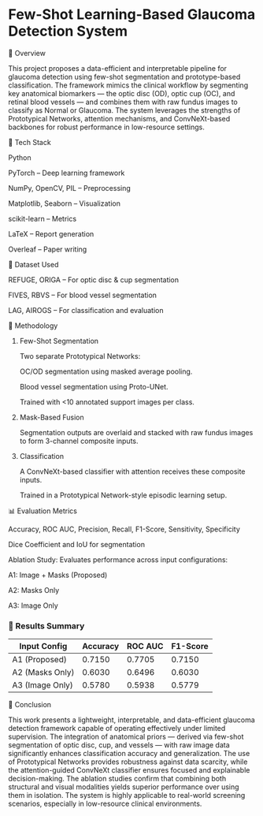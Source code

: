 # Few-Shot Learning-Based Glaucoma Detection System


📌 Overview

This project proposes a data-efficient and interpretable pipeline for glaucoma detection using few-shot segmentation and prototype-based classification. The framework mimics the clinical workflow by segmenting key anatomical biomarkers — the optic disc (OD), optic cup (OC), and retinal blood vessels — and combines them with raw fundus images to classify as Normal or Glaucoma. The system leverages the strengths of Prototypical Networks, attention mechanisms, and ConvNeXt-based backbones for robust performance in low-resource settings.


🧰 Tech Stack

Python

PyTorch – Deep learning framework

NumPy, OpenCV, PIL – Preprocessing

Matplotlib, Seaborn – Visualization

scikit-learn – Metrics

LaTeX – Report generation

Overleaf – Paper writing


📂 Dataset Used

REFUGE, ORIGA – For optic disc & cup segmentation

FIVES, RBVS – For blood vessel segmentation

LAG, AIROGS – For classification and evaluation


🧠 Methodology

1. Few-Shot Segmentation
   
   Two separate Prototypical Networks:
   
   OC/OD segmentation using masked average pooling.
   
   Blood vessel segmentation using Proto-UNet.
   
   Trained with <10 annotated support images per class.

2. Mask-Based Fusion
   
   Segmentation outputs are overlaid and stacked with raw fundus images to form 3-channel composite inputs.

3. Classification
   
   A ConvNeXt-based classifier with attention receives these composite inputs.

   Trained in a Prototypical Network-style episodic learning setup.


📊 Evaluation Metrics

   Accuracy, ROC AUC, Precision, Recall, F1-Score, Sensitivity, Specificity

   Dice Coefficient and IoU for segmentation


Ablation Study: Evaluates performance across input configurations:

   A1: Image + Masks (Proposed)
   
   A2: Masks Only
   
   A3: Image Only
   
  ### 📌 Results Summary

| Input Config     | Accuracy | ROC AUC | F1-Score |
|------------------|----------|---------|----------|
| A1 (Proposed)    | 0.7150   | 0.7705  | 0.7150   |
| A2 (Masks Only)  | 0.6030   | 0.6496  | 0.6030   |
| A3 (Image Only)  | 0.5780   | 0.5938  | 0.5779   |



📜 Conclusion

This work presents a lightweight, interpretable, and data-efficient glaucoma detection framework capable of operating effectively under limited supervision. The integration of anatomical priors — derived via few-shot segmentation of optic disc, cup, and vessels — with raw image data significantly enhances classification accuracy and generalization. The use of Prototypical Networks provides robustness against data scarcity, while the attention-guided ConvNeXt classifier ensures focused and explainable decision-making. The ablation studies confirm that combining both structural and visual modalities yields superior performance over using them in isolation. The system is highly applicable to real-world screening scenarios, especially in low-resource clinical environments.
